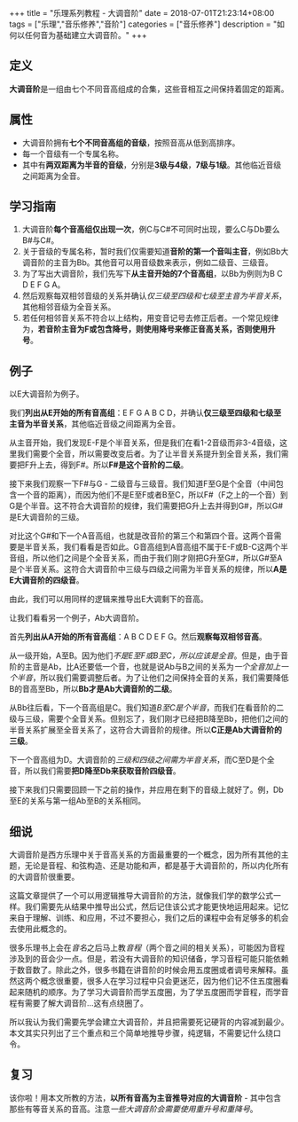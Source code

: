 +++
title = "乐理系列教程 - 大调音阶"
date = 2018-07-01T21:23:14+08:00
tags = ["乐理","音乐修养","音阶"]
categories = ["音乐修养"]
description = "如何以任何音为基础建立大调音阶。"
+++

## 定义
**大调音阶**是一组由七个不同音高组成的合集，这些音相互之间保持着固定的距离。

## 属性
+ 大调音阶拥有**七个不同音高组的音级**，按照音高从低到高排序。
+ 每一个音级有一个专属名称。
+ 其中有**两双距离为半音的音级**，分别是**3级与4级**，**7级与1级**。其他临近音级之间距离为全音。

## 学习指南

1. 大调音阶**每个音高组仅出现一次**，例C与C#不可同时出现，要么C与Db要么B#与C#。
2. 关于音级的专属名称，暂时我们仅需要知道**音阶的第一个音叫主音**，例如Bb大调音阶的主音为Bb。其他音可以用音级数来表示，例如二级音、三级音。
3. 为了写出大调音阶，我们先写下**从主音开始的7个音高组**，以Bb为例则为B C D E F G A。
4. 然后观察每双相邻音级的关系并确认*仅三级至四级和七级至主音为半音关系*，其他相邻音级为全音关系。
5. 若任何相邻音关系不符合以上结构，用变音记号去修正后者。一个常见规律为，**若音阶主音为F或包含降号，则使用降号来修正音高关系，否则使用升号**。

## 例子
以E大调音阶为例子。

我们**列出从E开始的所有音高组**：E F G A B C D，并确认**仅三级至四级和七级至主音为半音关系**，其他临近音级之间距离为全音。

从主音开始，我们发现E-F是个半音关系，但是我们在看1-2音级而非3-4音级，这里我们需要个全音，所以需要改变后者。为了让半音关系提升到全音关系，我们需要把F升上去，得到F#。所以**F#是这个音阶的二级**。

接下来我们观察一下F#与G - 二级音与三级音。我们知道F至G是个全音（中间包含一个音的距离），而因为他们不是E至F或者B至C，所以F#（F之上的一个音）到G是个半音。这不符合大调音阶的规律，我们需要把G升上去并得到G#，所以G#是E大调音阶的三级。

对比这个G#和下一个A音高组，也就是改音阶的第三个和第四个音。这两个音需要是半音关系，我们看看是否如此。G音高组到A音高组不属于E-F或B-C这两个半音组，所以他们之间是个全音关系，而由于我们刚才刚把G升至G#，所以G#至A是个半音关系。这符合大调音阶中三级与四级之间需为半音关系的规律，所以**A是E大调音阶的四级音**。

由此，我们可以用同样的逻辑来推导出E大调剩下的音高。

让我们看看另一个例子，Ab大调音阶。

首先**列出从A开始的所有音高组**：A B C D E F G。然后**观察每双相邻音高**。

从一级开始，A至B。因为他们*不是E至F或B至C，所以应该是全音*。但是，由于音阶的主音是Ab，比A还要低一个音，也就是说Ab与B之间的关系为*一个全音加上一个半音*，所以我们需要调整后者。为了让他们之间保持全音的关系，我们需要降低B的音高至Bb，所以**Bb才是Ab大调音阶的二级**。

从Bb往后看，下一个音高组是C。我们知道*B至C是个半音*，而我们在看音阶的二级与三级，需要个全音关系。但别忘了，我们刚才已经把B降至Bb，把他们之间的半音关系扩展至全音关系了，这符合大调音阶的规律。所以**C正是Ab大调音阶的三级**。

下一个音高组为D。大调音阶的*三级和四级之间需为半音关系*，而C至D是个全音，所以我们需要**把D降至Db来获取音阶四级音**。

接下来我们只需要回顾一下之前的操作，并应用在剩下的音级上就好了。例，Db至E的关系与第一组Ab至B的关系相同。

## 细说

大调音阶是西方乐理中关于音高关系的方面最重要的一个概念，因为所有其他的主题，无论是音程、和弦构造、还是功能和声，都是基于大调音阶的，所以内化所有的大调音阶很重要。

这篇文章提供了一个可以用逻辑推导大调音阶的方法，就像我们学的数学公式一样。我们需要先从结果中推导出公式，然后记住该公式才能更快地运用起来。记忆来自于理解、训练、和应用，不过不要担心，我们之后的课程中会有足够多的机会去使用此概念的。

很多乐理书上会在*音名*之后马上教*音程*（两个音之间的相关关系），可能因为音程涉及到的音会少一点。但是，若没有大调音阶的知识储备，学习音程可能只能依赖于数音数了。除此之外，很多书籍在讲音阶的时候会用五度圈或者调号来解释。虽然这两个概念很重要，很多人在学习过程中只会更迷茫，因为他们记不住五度圈看起来随机的顺序。为了学习大调音阶而学五度圈，为了学五度圈而学音程，而学音程有需要了解大调音阶...这有点绕圈了。

所以我认为我们需要先学会建立大调音阶，并且把需要死记硬背的内容减到最少。本文其实只列出了三个重点和三个简单地推导步骤，纯逻辑，不需要记什么绕口令。

## 复习

该你啦！用本文所教的方法，**以所有音高为主音推导对应的大调音阶** - 其中包含那些有等音关系的音高。注意*一些大调音阶会需要使用重升号和重降号*。


